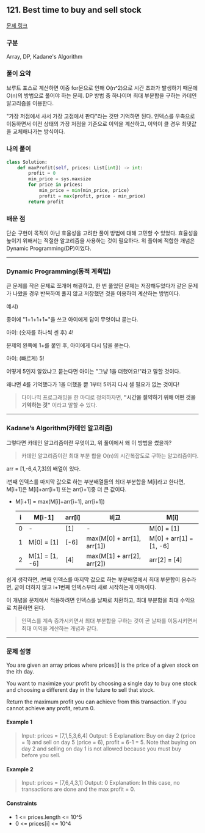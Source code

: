 ## 121. Best time to buy and sell stock

[문제 링크](https://leetcode.com/problems/best-time-to-buy-and-sell-stock)

### 구분

Array, DP, Kadane's Algorithm

### 풀이 요약

브루트 포스로 계산하면 이중 for문으로 인해 O(n^2)으로 시간 초과가 발생하기 때문에 O(n)의 방법으로 풀어야 하는 문제. DP 방법 중 하나이며 최대 부분합을 구하는 카데인 알고리즘을 이용한다.

"가장 저점에서 사서 가장 고점에서 판다"라는 것만 기억하면 된다. 인덱스를 우측으로 이동하면서 이전 상태의 가장 저점을 기준으로 이익을 계산하고, 이익이 클 경우 최댓값을 교체해나가는 방식이다.

### 나의 풀이

```python
class Solution:
    def maxProfit(self, prices: List[int]) -> int:
        profit = 0
        min_price = sys.maxsize
        for price in prices:
            min_price = min(min_price, price)
            profit = max(profit, price - min_price)
        return profit
```

### 배운 점

단순 구현이 목적이 아닌 효율성을 고려한 풀이 방법에 대해 고민할 수 있었다. 효율성을 높이기 위해서는 적절한 알고리즘을 사용하는 것이 필요하다. 위 풀이에 적합한 개념은 Dynamic Programming(DP)이었다.

---

### Dynamic Programming(동적 계획법)

큰 문제를 작은 문제로 쪼개어 해결하고, 한 번 풀었던 문제는 저장해두었다가 같은 문제가 나왔을 경우 반복하여 풀지 않고 저장했던 것을 이용하여 계산하는 방법이다.

예시)

종이에 "1+1+1+1="을 쓰고 아이에게 답이 무엇이냐 묻는다.

아이: (숫자를 하나씩 센 후) 4!

문제의 왼쪽에 1+를 붙인 후, 아이에게 다시 답을 묻는다.

아이: (빠르게) 5!

어떻게 5인지 알았냐고 묻는다면 아이는 "그냥 1을 더했어요!"라고 말할 것이다.

왜냐면 4를 기억했다가 1을 더했을 뿐 1부터 5까지 다시 셀 필요가 없는 것이다!

> 다이나믹 프로그래밍을 한 마디로 정의하자면,<strong> "시간을 절약하기 위해 어떤 것을 기억하는 것"</strong> 이라고 말할 수 있다.

---

### Kadane’s Algorithm(카데인 알고리즘)

그렇다면 카데인 알고리즘이란 무엇이고, 위 풀이에서 왜 이 방법을 썼을까?

> 카데인 알고리즘이란 최대 부분 합을 O(n)의 시간복잡도로 구하는 알고리즘이다.

arr = [1,-6,4,7,3]의 배열이 있다.

i번째 인덱스를 마지막 값으로 하는 부분배열들의 최대 부분합을 M[i]라고 한다면, M[i+1]은 M[i]+arr[i+1] 또는 arr[i+1]중 더 큰 값이다.

- M[i+1] = max(M[i]+arr[i+1], arr[i+1])

  <table>
  <thead><tr>
  <th>i</th>
  <th>M[i-1]</th>
  <th>arr[i]</th>
  <th>비교</th>
  <th>M[i]</th>
  </tr>
  </thead>
  <tbody>
  <tr>
  <td>0</td>
  <td>-</td>
  <td>[1]</td>
  <td>-</td>
  <td>M[0] = [1]</td>
  </tr>
  <tr>
  <td>1</td>
  <td>M[0] = [1]</td>
  <td>[-6]</td>
  <td>max(M[0] + arr[1], arr[1]) </td>
  <td>M[0] + arr[1] = [1, -6]</td>
  </tr>
  <tr>
  <td>2</td>
  <td>M[1] = [1, -6]</td>
  <td>[4]</td>
  <td>max(M[1] + arr[2], arr[2]) </td>
  <td>arr[2] = [4]</td>
  </tr>
  </tbody>
  </table>

쉽게 생각하면, i번째 인덱스를 마지막 값으로 하는 부분배열에서 최대 부분합이 음수라면, 굳이 더하지 않고 i+1번째 인덱스부터 새로 시작하는게 이득이다.

이 개념을 문제에서 적용하려면 인덱스를 날짜로 치환하고, 최대 부분합을 최대 수익으로 치환하면 된다.

> 인덱스를 계속 증가시키면서 최대 부분합을 구하는 것이 곧 날짜를 이동시키면서 최대 이익을 계산하는 개념과 같다.

---

### 문제 설명

You are given an array prices where prices[i] is the price of a given stock on the ith day.

You want to maximize your profit by choosing a single day to buy one stock and choosing a different day in the future to sell that stock.

Return the maximum profit you can achieve from this transaction. If you cannot achieve any profit, return 0.

<h4>Example 1</h4>

> Input: prices = [7,1,5,3,6,4]
> Output: 5
> Explanation: Buy on day 2 (price = 1) and sell on day 5 (price = 6), profit = 6-1 = 5.
> Note that buying on day 2 and selling on day 1 is not allowed because you must buy before you sell.

<h4>Example 2</h4>

> Input: prices = [7,6,4,3,1]
> Output: 0
> Explanation: In this case, no transactions are done and the max profit = 0.

<h4>Constraints</h4>

- 1 <= prices.length <= 10^5
- 0 <= prices[i] <= 10^4
